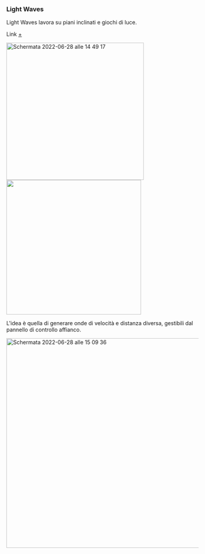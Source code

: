 ### Light Waves 

Light Waves lavora su piani inclinati e giochi di luce.

Link [+](https://editor.p5js.org/AriannaTerenzi/full/kUEwYG6jb)

<img width="360" alt="Schermata 2022-06-28 alle 14 49 17" src="https://user-images.githubusercontent.com/101118175/176183327-6aba6dae-72d0-407e-9341-60e42756b017.png"> <img width="353" alt=" " src="https://user-images.githubusercontent.com/101118175/176185744-ec6f0d16-a4bd-40cf-b1f1-7f74c3da99e4.png">

L'idea è quella di generare onde di velocità e distanza diversa, gestibili dal pannello di controllo affianco. 

<img width="550" alt="Schermata 2022-06-28 alle 15 09 36" src="https://user-images.githubusercontent.com/101118175/176187401-71173fd5-c411-4338-9265-278d44fa1600.png">
